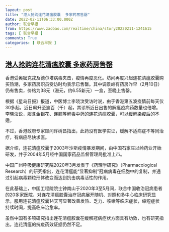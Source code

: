 ```yaml
---
layout: post
title: "港人抢购连花清瘟胶囊  多家药房售罄"
date: 2022-02-11T06:33:00.000Z
author: 联合早报
from: https://www.zaobao.com/realtime/china/story20220211-1241615
tags: [ 联合早报 ]
comments: True
categories: [ 联合早报 ]
---
```

<!--1644561180000-->
[港人抢购连花清瘟胶囊  多家药房售罄](https://www.zaobao.com/realtime/china/story20220211-1241615)
------

<div>
<p>香港受奥密克戎及德尔塔病毒夹击，疫情再度恶化。坊间再度兴起连花清瘟胶囊购买热潮，多家药房职员受访时均表示已售罄。其中调景岭有药房昨早（2月10日）仍有售卖，价格为38元（港元，约6.55新元）一盒，至晚上售罄。</p><p>根据《星岛日报》报道，中医博士李晓汶受访时说，由于香港第五波疫情前每天仅30多起，近日飙升至逾百（千）起，其诊所近日出售的解瘟疫病药数量也倍增。李晓汶说，服含金银花、连翘等解毒中药的连花清瘟胶囊，可以缓解染疫后的不适。</p><p>不过，香港政府专家顾问许树昌指出，此药没有医学实证，缓解不适病症不等同治疗，有病应尽快求医。</p><section id="imu"><div id="dfp-ad-imu1">        </div></section><p>据介绍，连花清瘟胶囊于2003年沙斯疫情暴发期间，由中国石家庄以岭药业开始研发，并于2004年5月经中国国家药品监督管理局批准上市。</p><p>中国广州呼吸健康研究院2020年3月发表于《药理学研究》（Pharmacological Research）的研究指出，连花清瘟能“显著抑制”冠病病毒在细胞中的复制，并通过引起病毒颗粒形体改变而达到抗击病毒活性的作用。</p><p>在此基础上，中国工程院院士钟南山于2020年3至5月间，联合中国收治冠病患者的20多家医院，对连花清瘟胶囊治疗冠病展开随机、对照和多中心临床研究显示，服用连花清瘟胶囊14天可显著改善发热、乏力、咳嗽等临床症状，缩短症状持续时间，提高临床治愈率。</p><div id="innity-in-post"></div><div id="dfp-ad-midarticlespecial">        </div><p>虽然中国有多项研究指出连花清瘟胶囊在缓解冠病症状方面具有功效，也有研究指出，连花清瘟的抗疫药效证据仍然不足。</p>      <div class="cx_paywall_placeholder" id="sph_cdp_40"></div>
</div>
